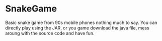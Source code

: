 # SnakeGame
Basic snake game from 90s mobile phones nothing much to say.
You can directly play using the JAR, or you game download the java file, mess aroung with the source code and have fun.

